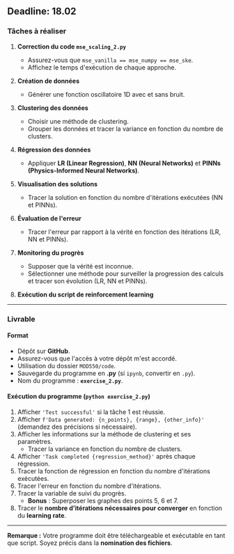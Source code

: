 ## Deadline: 18.02

### **Tâches à réaliser**

1. **Correction du code `mse_scaling_2.py`**  
   - Assurez-vous que `mse_vanilla == mse_numpy == mse_ske`.
   - Affichez le temps d'exécution de chaque approche.

2. **Création de données**  
   - Générer une fonction oscillatoire 1D avec et sans bruit.

3. **Clustering des données**  
   - Choisir une méthode de clustering.
   - Grouper les données et tracer la variance en fonction du nombre de clusters.

4. **Régression des données**  
   - Appliquer **LR (Linear Regression)**, **NN (Neural Networks)** et **PINNs (Physics-Informed Neural Networks)**.

5. **Visualisation des solutions**  
   - Tracer la solution en fonction du nombre d'itérations exécutées (NN et PINNs).

6. **Évaluation de l'erreur**  
   - Tracer l'erreur par rapport à la vérité en fonction des itérations (LR, NN et PINNs).

7. **Monitoring du progrès**  
   - Supposer que la vérité est inconnue.
   - Sélectionner une méthode pour surveiller la progression des calculs et tracer son évolution (LR, NN et PINNs).

8. **Exécution du script de reinforcement learning**

---

### **Livrable**

#### **Format**
- Dépôt sur **GitHub**.
- Assurez-vous que l'accès à votre dépôt m'est accordé.
- Utilisation du dossier `MOD550/code`.
- Sauvegarde du programme en **.py** (si `ipynb`, convertir en `.py`).
- Nom du programme : **`exercise_2.py`**.

#### **Exécution du programme (`python exercise_2.py`)**
1. Afficher `'Test successful'` si la tâche 1 est réussie.
2. Afficher `f'Data generated: {n_points}, {range}, {other_info}'` (demandez des précisions si nécessaire).
3. Afficher les informations sur la méthode de clustering et ses paramètres.
   - Tracer la variance en fonction du nombre de clusters.
4. Afficher `'Task completed {regression_method}'` après chaque régression.
5. Tracer la fonction de régression en fonction du nombre d'itérations exécutées.
6. Tracer l'erreur en fonction du nombre d'itérations.
7. Tracer la variable de suivi du progrès.
   - **Bonus** : Superposer les graphes des points 5, 6 et 7.
8. Tracer le **nombre d'itérations nécessaires pour converger** en fonction du **learning rate**.

---

**Remarque :** Votre programme doit être téléchargeable et exécutable en tant que script. Soyez précis dans la **nomination des fichiers**.

